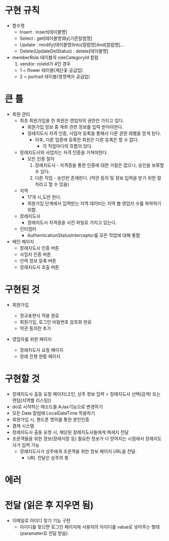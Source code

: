 # 구현 규칙
  - 함수명
    - Insert : Insert[테이블명]
    - Select : get[테이블명]By[기준칼럼명]
    - Update : modify[테이블명]Into[칼럼명]And[칼럼명]...
    - Delete(UpdateDelStatus) : delete[테이블명]
  - memberRole 테이블의 roleCategoryId 칼럼
    1) vendor: roleId가 4인 경우
      - 1 = flower 테이블(제단꽃 공급업)
      - 2 = portrait 테이블(영정액자 공급업)
# 큰 틀
- 회원 관리
  - 최초 회원가입을 한 회원은 영업자의 권한만 가지고 있다.
    - 회원가입 정보 중 계좌 관련 정보를 입력 받아야한다.
    - 장례지도사 자격 인증, 사업자 등록을 통해서 다른 권한 레벨을 얻게 된다.
      - 이후, 다른 업종에 등록한 회원은 다른 등록은 할 수 없다.
        - 각 직업마다의 흐름이 있다.  
  - 장례지도사와 사업자는 자격 인증을 거쳐야한다.
    - 모든 인증 절차
      1) 장례지도사 - 자격증을 통한 인증에 대한 거절은 없으나, 승인을 보류할 수 있다.
      2) 다른 직업  - 승인만 존재한다. (약관 동의 및 정보 입력을 받기 위한 절차라고 할 수 있음)
  - 지역
    - 17개 시,도만 한다.
    - 회원가입 단계에서 입력받는 지역 데이터는 지역 별 영업자 수를 파악하기 위함.
  - 장례지도사
    - 장례지도사 자격증을 사진 파일로 가지고 있는다.
  - 인터셉터
    - AuthenticationStatusInterceptor를 모든 직업에 대해 통합
- 메인 페이지
  - 장례지도사 인증 버튼
  - 사업자 인증 버튼
  - 인력 정보 등록 버튼
  - 장례지도사 호출 버튼

# 구현된 것
- 회원가입
  - 정규표현식 적용 완료
  - 회원가입, 로그인 비밀번호 암호화 완료
  - 약관 동의란 추가
  
- 영업자를 위한 페이지
  - 장례지도사 요청 페이지
  - 장례 진행 현황 페이지

# 구현할 것
- 장례지도사 출동 요청 페이지(고인, 상주 정보 입력 > 장례지도사 선택(검색) 또는 랜덤(지역별 리스팅))
- do로 시작하는 매소드들 AJax기능으로 변경하기
- 모든 Date 칼럼에 LocalDateTime 적용하기
- 회원가입 시, 핸드폰 명의를 통한 본인인증
- 결제 시스템
- 장례지도사 출동 요청 시, 해당된 장례지도사들에게 메세지 전달
- 조문객들을 위한 정보(장례식장 등) 필요한 정보가 다 얻어지는 시점에서 장례지도사가 입력 가능
  - 장례지도사가 상주에게 조문객을 위한 정보 페이지 URL을 전달.
    - URL 전달은 상주의 몫
# 에러 
# 전달 (읽은 후 지우면 됨)
- 이메일로 아이디 찾기 기능 구현
  - 아이디를 찾으면 로그인 페이지에 사용자의 아이디를 value로 넣어주는 형태(parameter로 전달 받음).
  